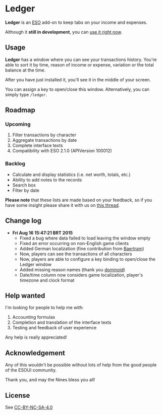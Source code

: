 # Ledger

**Ledger** is an [ESO](http://www.elderscrollsonline.com) add-on to keep tabs on your income and expenses.

Although it **still in development**, you can [use it right now](http://www.esoui.com/downloads/info1172-Ledger.html).

## Usage

**Ledger** has a window where you can see your transactions history. You're able to sort it by time, reason of income or expense, variation or the total balance at the time.

After you have just installed it, you'll see it in the middle of your screen.

You can assign a key to open/close this window. Alternatively, you can simply type `/ledger`.

## Roadmap

### Upcoming

1. Filter transactions by character
2. Aggregate transactions by date
3. Complete interface texts
4. Compatibility with ESO 2.1.0 (APIVersion 100012)

### Backlog

- Calculate and display statistics (i.e. net worth, totals, etc.)
- Ability to add notes to the records
- Search box
- Filter by date

**Please note** that these lists are made based on your feedback, so if you have some insight please share it with us on [this thread](http://www.esoui.com/forums/showthread.php?p=22651#post22651).

## Change log

- **Fri Aug 16 15:47:21 BRT 2015**
  - Fixed a bug where data failed to load leaving the window empty
  - Fixed an error occurring on non-English game clients
  - Added German localization (fine contribution from [Baertram](http://www.esoui.com/forums/member.php?u=2028))
  - Now, players can see the transactions of all characters
  - Now, players are able to configure a key binding to open/close the Ledger window
  - Added missing reason names (thank you [dominoid](http://www.esoui.com/forums/member.php?u=345))
  - Date/time column now considers game localization, player's timezone and clock format

## Help wanted

I'm looking for people to help me with:

1. Accounting formulas
2. Completion and translation of the interface texts
3. Testing and feedback of user experience

Any help is really appreciated!

## Acknowledgement

Any of this wouldn't be possible without lots of help from the good people of the ESOUI community.

Thank you, and may the Nines bless you all!

## License

See [CC-BY-NC-SA-4.0](http://creativecommons.org/licenses/by-nc-sa/4.0/)
